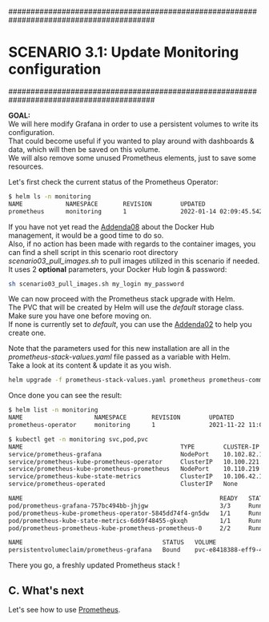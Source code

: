 #########################################################################################
# SCENARIO 3.1: Update Monitoring configuration
#########################################################################################

**GOAL:**  
We will here modify Grafana in order to use a persistent volumes to write its configuration.  
That could become useful if you wanted to play around with dashboards & data, which will then be saved on this volume.  
We will also remove some unused Prometheus elements, just to save some resources.  

Let's first check the current status of the Prometheus Operator:

```bash
$ helm ls -n monitoring
NAME            NAMESPACE       REVISION        UPDATED                                 STATUS          CHART                           APP VERSION
prometheus      monitoring      1               2022-01-14 02:09:45.542413997 +0000 UTC deployed        kube-prometheus-stack-23.1.2    0.52.0
```

If you have not yet read the [Addenda08](../../../Addendum/Addenda08) about the Docker Hub management, it would be a good time to do so.  
Also, if no action has been made with regards to the container images, you can find a shell script in this scenario root directory _scenario03_pull_images.sh_ to pull images utilized in this scenario if needed. It uses 2 **optional** parameters, your Docker Hub login & password:

```bash
sh scenario03_pull_images.sh my_login my_password
```

We can now proceed with the Prometheus stack upgrade with Helm.  
The PVC that will be created by Helm will use the _default_ storage class. Make sure you have one before moving on.  
If none is currently set to _default_, you can use the [Addenda02](../../Addendum/Addenda02) to help you create one.  

Note that the parameters used for this new installation are all in the _prometheus-stack-values.yaml_ file passed as a variable with Helm.  
Take a look at its content & update it as you wish.

```bash
helm upgrade -f prometheus-stack-values.yaml prometheus prometheus-community/kube-prometheus-stack -n monitoring
```

Once done you can see the result:

```bash
$ helm list -n monitoring
NAME                    NAMESPACE       REVISION        UPDATED                                 STATUS          CHART                           APP VERSION
prometheus-operator     monitoring      1               2021-11-22 11:05:45.173079701 +0000 UTC deployed        kube-prometheus-stack-15.4.6    0.47.0

$ kubectl get -n monitoring svc,pod,pvc
NAME                                            TYPE        CLUSTER-IP       EXTERNAL-IP   PORT(S)          AGE
service/prometheus-grafana                      NodePort    10.102.82.198    <none>        80:30267/TCP     194d
service/prometheus-kube-prometheus-operator     ClusterIP   10.100.221.31    <none>        443/TCP          45s
service/prometheus-kube-prometheus-prometheus   NodePort    10.110.219.127   <none>        9090:32105/TCP   45s
service/prometheus-kube-state-metrics           ClusterIP   10.106.42.121    <none>        8080/TCP         194d
service/prometheus-operated                     ClusterIP   None             <none>        9090/TCP         194d

NAME                                                       READY   STATUS    RESTARTS   AGE
pod/prometheus-grafana-757bc494bb-jhjgw                    3/3     Running   0          45s
pod/prometheus-kube-prometheus-operator-5845dd74f4-gn5dw   1/1     Running   0          45s
pod/prometheus-kube-state-metrics-6d69f48455-gkxqh         1/1     Running   0          45s
pod/prometheus-prometheus-kube-prometheus-prometheus-0     2/2     Running   0          35s

NAME                                       STATUS   VOLUME                                     CAPACITY   ACCESS MODES   STORAGECLASS        AGE
persistentvolumeclaim/prometheus-grafana   Bound    pvc-e8418388-eff9-4fbe-8021-ce5c57898985   10Gi       RWO            storage-class-nas   46s
```

There you go, a freshly updated Prometheus stack !

## C. What's next

Let's see how to use [Prometheus](../2_Prometheus).
